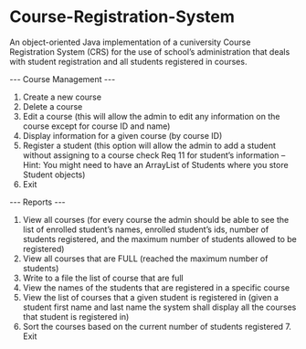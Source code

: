 # Course-Registration-System
An object-oriented Java implementation of a cuniversity Course Registration System (CRS) for the use of school’s administration that deals with student registration and all students registered in courses.

--- Course Management ---
1. Create a new course
2. Delete a course
3. Edit a course (this will allow the admin to edit any information on the course except for course ID and name)
4. Display information for a given course (by course ID)
5. Register a student (this option will allow the admin to add a student without assigning to a course check Req 11 for student’s information – Hint: You might need to have an ArrayList of Students where you store Student objects)
6. Exit

--- Reports --- 
1. View all courses (for every course the admin should be able to see the list of enrolled student’s names, enrolled student’s ids, number of students registered, and the maximum number of students allowed to be registered)
2. View all courses that are FULL (reached the maximum number of students)
3. Write to a file the list of course that are full
4. View the names of the students that are registered in a specific course
5. View the list of courses that a given student is registered in (given a student first name and last name the system shall display all the courses that student is registered in)
6. Sort the courses based on the current number of students registered 7. Exit
